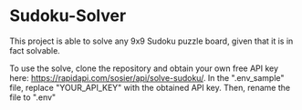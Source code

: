 # Sudoku-Solver
This project is able to solve any 9x9 Sudoku puzzle board, given that it is in fact solvable.

To use the solve, clone the repository and obtain your own free API key here: https://rapidapi.com/sosier/api/solve-sudoku/.
In the ".env_sample" file, replace "YOUR_API_KEY" with the obtained API key. Then, rename the file to ".env"
